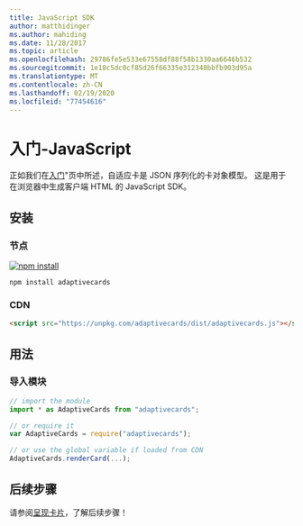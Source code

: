 ```yaml
---
title: JavaScript SDK
author: matthidinger
ms.author: mahiding
ms.date: 11/28/2017
ms.topic: article
ms.openlocfilehash: 29786fe5e533e67558df88f58b1330aa6646b532
ms.sourcegitcommit: 1e18c5dc0cf85d26f66335e312348bbfb903d95a
ms.translationtype: MT
ms.contentlocale: zh-CN
ms.lasthandoff: 02/19/2020
ms.locfileid: "77454616"
---
```

# <a name="getting-started---javascript"></a>入门-JavaScript

正如我们在[入门](../../../authoring-cards/getting-started.md)"页中所述，自适应卡是 JSON 序列化的卡对象模型。 这是用于在浏览器中生成客户端 HTML 的 JavaScript SDK。

## <a name="install"></a>安装

### <a name="node"></a>节点

[![npm install](https://img.shields.io/npm/v/adaptivecards.svg)](https://www.npmjs.com/package/adaptivecards)

```console
npm install adaptivecards
```

### <a name="cdn"></a>CDN

```html
<script src="https://unpkg.com/adaptivecards/dist/adaptivecards.js"></script>
```

## <a name="usage"></a>用法

### <a name="import-the-module"></a>导入模块

```js
// import the module
import * as AdaptiveCards from "adaptivecards";

// or require it
var AdaptiveCards = require("adaptivecards");

// or use the global variable if loaded from CDN
AdaptiveCards.renderCard(...);
```

## <a name="next-steps"></a>后续步骤

请参阅[呈现卡片](render-a-card.md)，了解后续步骤！
